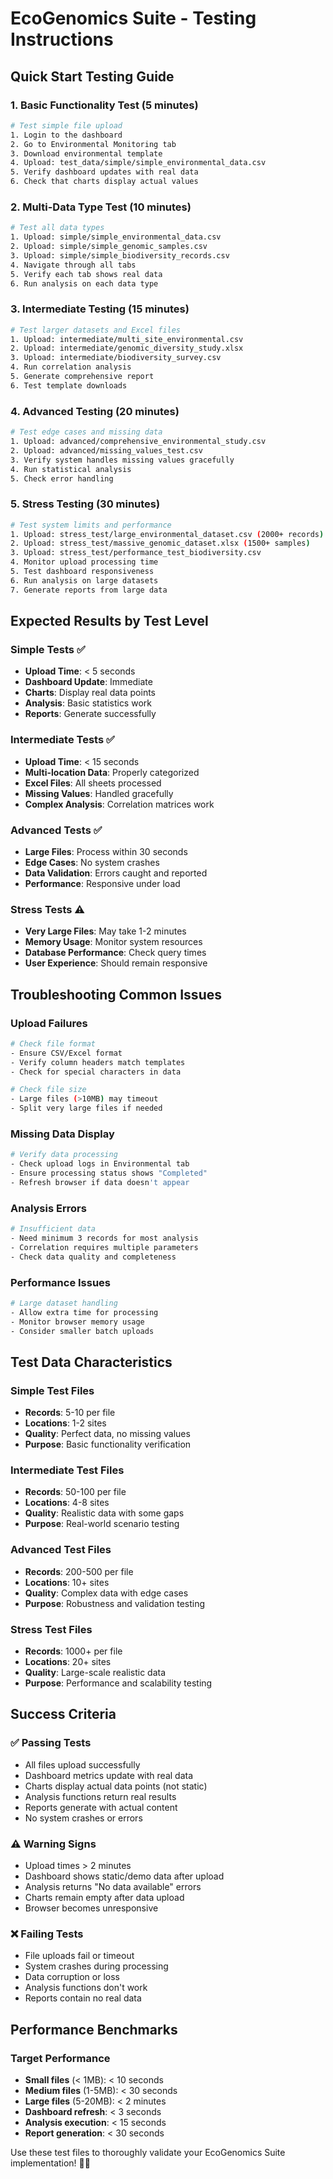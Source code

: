 # EcoGenomics Suite - Testing Instructions

## Quick Start Testing Guide

### 1. Basic Functionality Test (5 minutes)
```bash
# Test simple file upload
1. Login to the dashboard
2. Go to Environmental Monitoring tab
3. Download environmental template
4. Upload: test_data/simple/simple_environmental_data.csv
5. Verify dashboard updates with real data
6. Check that charts display actual values
```

### 2. Multi-Data Type Test (10 minutes)
```bash
# Test all data types
1. Upload: simple/simple_environmental_data.csv
2. Upload: simple/simple_genomic_samples.csv  
3. Upload: simple/simple_biodiversity_records.csv
4. Navigate through all tabs
5. Verify each tab shows real data
6. Run analysis on each data type
```

### 3. Intermediate Testing (15 minutes)
```bash
# Test larger datasets and Excel files
1. Upload: intermediate/multi_site_environmental.csv
2. Upload: intermediate/genomic_diversity_study.xlsx
3. Upload: intermediate/biodiversity_survey.csv
4. Run correlation analysis
5. Generate comprehensive report
6. Test template downloads
```

### 4. Advanced Testing (20 minutes)
```bash
# Test edge cases and missing data
1. Upload: advanced/comprehensive_environmental_study.csv
2. Upload: advanced/missing_values_test.csv
3. Verify system handles missing values gracefully
4. Run statistical analysis
5. Check error handling
```

### 5. Stress Testing (30 minutes)
```bash
# Test system limits and performance
1. Upload: stress_test/large_environmental_dataset.csv (2000+ records)
2. Upload: stress_test/massive_genomic_dataset.xlsx (1500+ samples)
3. Upload: stress_test/performance_test_biodiversity.csv
4. Monitor upload processing time
5. Test dashboard responsiveness
6. Run analysis on large datasets
7. Generate reports from large data
```

## Expected Results by Test Level

### Simple Tests ✅
- **Upload Time**: < 5 seconds
- **Dashboard Update**: Immediate
- **Charts**: Display real data points
- **Analysis**: Basic statistics work
- **Reports**: Generate successfully

### Intermediate Tests ✅
- **Upload Time**: < 15 seconds
- **Multi-location Data**: Properly categorized
- **Excel Files**: All sheets processed
- **Missing Values**: Handled gracefully
- **Complex Analysis**: Correlation matrices work

### Advanced Tests ✅
- **Large Files**: Process within 30 seconds
- **Edge Cases**: No system crashes
- **Data Validation**: Errors caught and reported
- **Performance**: Responsive under load

### Stress Tests ⚠️
- **Very Large Files**: May take 1-2 minutes
- **Memory Usage**: Monitor system resources
- **Database Performance**: Check query times
- **User Experience**: Should remain responsive

## Troubleshooting Common Issues

### Upload Failures
```bash
# Check file format
- Ensure CSV/Excel format
- Verify column headers match templates
- Check for special characters in data

# Check file size
- Large files (>10MB) may timeout
- Split very large files if needed
```

### Missing Data Display
```bash
# Verify data processing
- Check upload logs in Environmental tab
- Ensure processing status shows "Completed"
- Refresh browser if data doesn't appear
```

### Analysis Errors
```bash
# Insufficient data
- Need minimum 3 records for most analysis
- Correlation requires multiple parameters
- Check data quality and completeness
```

### Performance Issues
```bash
# Large dataset handling
- Allow extra time for processing
- Monitor browser memory usage
- Consider smaller batch uploads
```

## Test Data Characteristics

### Simple Test Files
- **Records**: 5-10 per file
- **Locations**: 1-2 sites
- **Quality**: Perfect data, no missing values
- **Purpose**: Basic functionality verification

### Intermediate Test Files
- **Records**: 50-100 per file
- **Locations**: 4-8 sites
- **Quality**: Realistic data with some gaps
- **Purpose**: Real-world scenario testing

### Advanced Test Files
- **Records**: 200-500 per file
- **Locations**: 10+ sites
- **Quality**: Complex data with edge cases
- **Purpose**: Robustness and validation testing

### Stress Test Files
- **Records**: 1000+ per file
- **Locations**: 20+ sites
- **Quality**: Large-scale realistic data
- **Purpose**: Performance and scalability testing

## Success Criteria

### ✅ Passing Tests
- All files upload successfully
- Dashboard metrics update with real data
- Charts display actual data points (not static)
- Analysis functions return real results
- Reports generate with actual content
- No system crashes or errors

### ⚠️ Warning Signs
- Upload times > 2 minutes
- Dashboard shows static/demo data after upload
- Analysis returns "No data available" errors
- Charts remain empty after data upload
- Browser becomes unresponsive

### ❌ Failing Tests
- File uploads fail or timeout
- System crashes during processing
- Data corruption or loss
- Analysis functions don't work
- Reports contain no real data

## Performance Benchmarks

### Target Performance
- **Small files** (< 1MB): < 10 seconds
- **Medium files** (1-5MB): < 30 seconds  
- **Large files** (5-20MB): < 2 minutes
- **Dashboard refresh**: < 3 seconds
- **Analysis execution**: < 15 seconds
- **Report generation**: < 30 seconds

Use these test files to thoroughly validate your EcoGenomics Suite implementation! 🧪🔬